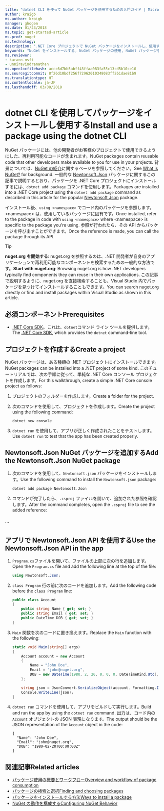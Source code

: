 ```yaml
---
title: "dotnet CLI を使って NuGet パッケージを使用するための入門ガイド | Microsoft Docs"
author: kraigb
ms.author: kraigb
manager: ghogen
ms.date: 01/23/2018
ms.topic: get-started-article
ms.prod: nuget
ms.technology: 
description: ".NET Core プロジェクトで NuGet パッケージをインストールし、使用するプロセスを説明したチュートリアル。"
keywords: "NuGet をインストールする, NuGet パッケージの使用, NuGet パッケージをインストールする, NuGet パッケージ参照, NuGet パッケージを使用する"
ms.reviewer:
- karann-msft
- unniravindranathan
ms.openlocfilehash: accc6d7bb5abff43ffaa083fa55c13cd5b10ce10
ms.sourcegitcommit: 8f26d10bdf256f72962010348083ff261dae81b9
ms.translationtype: HT
ms.contentlocale: ja-JP
ms.lasthandoff: 03/08/2018
---
```

# <a name="install-and-use-a-package-using-the-dotnet-cli"></a><span data-ttu-id="cf1c9-104">dotnet CLI を使用してパッケージをインストールし使用する</span><span class="sxs-lookup"><span data-stu-id="cf1c9-104">Install and use a package using the dotnet CLI</span></span>

<span data-ttu-id="cf1c9-105">NuGet パッケージには、他の開発者がお客様のプロジェクトで使用できるようにした、再利用可能なコードが含まれます。</span><span class="sxs-lookup"><span data-stu-id="cf1c9-105">NuGet packages contain reusable code that other developers make available to you for use in your projects.</span></span> <span data-ttu-id="cf1c9-106">背景については、[NuGet の紹介](../What-is-NuGet.md)に関するページを参照してください。</span><span class="sxs-lookup"><span data-stu-id="cf1c9-106">See [What is NuGet?](../What-is-NuGet.md) for background.</span></span> <span data-ttu-id="cf1c9-107">一般的な [Newtonsoft.Json](https://www.nuget.org/packages/Newtonsoft.Json/) パッケージに関するこの記事で説明するとおり、パッケージを .NET Core プロジェクトにインストールするには、`dotnet add package` コマンドを使用します。</span><span class="sxs-lookup"><span data-stu-id="cf1c9-107">Packages are installed into a .NET Core project using the `dotnet add package` command as described in this article for the popular [Newtonsoft.Json](https://www.nuget.org/packages/Newtonsoft.Json/) package.</span></span>

<span data-ttu-id="cf1c9-108">インストール後、`using <namespace>` でコード内のパッケージを参照します。\<namespace\> は、使用しているパッケージに固有です。</span><span class="sxs-lookup"><span data-stu-id="cf1c9-108">Once installed, refer to the package in code with `using <namespace>` where \<namespace\> is specific to the package you're using.</span></span> <span data-ttu-id="cf1c9-109">参照が行われたら、その API からパッケージを呼び出すことができます。</span><span class="sxs-lookup"><span data-stu-id="cf1c9-109">Once the reference is made, you can call the package through its API.</span></span>

> [!Tip]
> <span data-ttu-id="cf1c9-110">**nuget.org を開始する**: nuget.org を参照するのは、.NET 開発者が自身のアプリケーションで再利用可能なコンポーネントを検索するための一般的な方法です。</span><span class="sxs-lookup"><span data-stu-id="cf1c9-110">**Start with nuget.org**: Browsing nuget.org is how .NET developers typically find components they can reuse in their own applications.</span></span> <span data-ttu-id="cf1c9-111">この記事で説明するように、nuget.org を直接検索することも、Visual Studio 内でパッケージを見つけてインストールすることもできます。</span><span class="sxs-lookup"><span data-stu-id="cf1c9-111">You can search nuget.org directly or find and install packages within Visual Studio as shown in this article.</span></span>

## <a name="prerequisites"></a><span data-ttu-id="cf1c9-112">必須コンポーネント</span><span class="sxs-lookup"><span data-stu-id="cf1c9-112">Prerequisites</span></span>

- <span data-ttu-id="cf1c9-113">[.NET Core SDK](https://www.microsoft.com/net/download/)。これは、`dotnet`コマンド ライン ツールを提供します。</span><span class="sxs-lookup"><span data-stu-id="cf1c9-113">The [.NET Core SDK](https://www.microsoft.com/net/download/), which provides the `dotnet` command-line tool.</span></span>

## <a name="create-a-project"></a><span data-ttu-id="cf1c9-114">プロジェクトを作成する</span><span class="sxs-lookup"><span data-stu-id="cf1c9-114">Create a project</span></span>

<span data-ttu-id="cf1c9-115">NuGet パッケージは、ある種類の .NET プロジェクトにインストールできます。</span><span class="sxs-lookup"><span data-stu-id="cf1c9-115">NuGet packages can be installed into a .NET project of some kind.</span></span> <span data-ttu-id="cf1c9-116">このチュートリアルでは、次の手順に従って、単純な .NET Core コンソール プロジェクトを作成します。</span><span class="sxs-lookup"><span data-stu-id="cf1c9-116">For this walkthrough, create a simple .NET Core console project as follows:</span></span>

1. <span data-ttu-id="cf1c9-117">プロジェクトのフォルダーを作成します。</span><span class="sxs-lookup"><span data-stu-id="cf1c9-117">Create a folder for the project.</span></span>

1. <span data-ttu-id="cf1c9-118">次のコマンドを使用して、プロジェクトを作成します。</span><span class="sxs-lookup"><span data-stu-id="cf1c9-118">Create the project using the following command:</span></span>

    ```cli
    dotnet new console
    ```

1. <span data-ttu-id="cf1c9-119">`dotnet run` を使用して、アプリが正しく作成されたことをテストします。</span><span class="sxs-lookup"><span data-stu-id="cf1c9-119">Use `dotnet run` to test that the app has been created properly.</span></span>

## <a name="add-the-newtonsoftjson-nuget-package"></a><span data-ttu-id="cf1c9-120">Newtonsoft.Json NuGet パッケージを追加する</span><span class="sxs-lookup"><span data-stu-id="cf1c9-120">Add the Newtonsoft.Json NuGet package</span></span>

1. <span data-ttu-id="cf1c9-121">次のコマンドを使用して、`Newtonsoft.json` パッケージをインストールします。</span><span class="sxs-lookup"><span data-stu-id="cf1c9-121">Use the following command to install the `Newtonsoft.json` package:</span></span>

    ```cli
    dotnet add package Newtonsoft.Json
    ```

1. <span data-ttu-id="cf1c9-122">コマンドが完了したら、`.csproj` ファイルを開いて、追加された参照を確認します。</span><span class="sxs-lookup"><span data-stu-id="cf1c9-122">After the command completes, open the `.csproj` file to see the added reference:</span></span>

    ```xml
  <ItemGroup>
    <PackageReference Include="Newtonsoft.Json" Version="10.0.3" />
  </ItemGroup>
    ```

## <a name="use-the-newtonsoftjson-api-in-the-app"></a><span data-ttu-id="cf1c9-123">アプリで Newtonsoft.Json API を使用する</span><span class="sxs-lookup"><span data-stu-id="cf1c9-123">Use the Newtonsoft.Json API in the app</span></span>

1. <span data-ttu-id="cf1c9-124">`Program.cs`ファイルを開いて、ファイルの上部に次の行を追加します。</span><span class="sxs-lookup"><span data-stu-id="cf1c9-124">Open the `Program.cs` file and add the following line at the top of the file:</span></span>

    ```cs
    using Newtonsoft.Json;
    ```

1. <span data-ttu-id="cf1c9-125">`class Program` 行の前に次のコードを追加します。</span><span class="sxs-lookup"><span data-stu-id="cf1c9-125">Add the following code before the `class Program` line:</span></span>

    ```cs
    public class Account
    {
        public string Name { get; set; }
        public string Email { get; set; }
        public DateTime DOB { get; set; }
    }
    ```

1. <span data-ttu-id="cf1c9-126">`Main` 関数を次のコードに置き換えます。</span><span class="sxs-lookup"><span data-stu-id="cf1c9-126">Replace the `Main` function with the following:</span></span>

    ```cs
    static void Main(string[] args)
    {
        Account account = new Account
        {
            Name = "John Doe",
            Email = "john@nuget.org",
            DOB = new DateTime(1980, 2, 20, 0, 0, 0, DateTimeKind.Utc),
        };

        string json = JsonConvert.SerializeObject(account, Formatting.Indented);
        Console.WriteLine(json);
    }
    ```

1. <span data-ttu-id="cf1c9-127">`dotnet run` コマンドを使用して、アプリをビルドして実行します。</span><span class="sxs-lookup"><span data-stu-id="cf1c9-127">Build and run the app by using the `dotnet run` command.</span></span> <span data-ttu-id="cf1c9-128">出力は、コード内の `Account` オブジェクトの JSON 表現になります。</span><span class="sxs-lookup"><span data-stu-id="cf1c9-128">The output should be the JSON representation of the `Account` object in the code:</span></span>

    ```output
    {
      "Name": "John Doe",
      "Email": "john@nuget.org",
      "DOB": "1980-02-20T00:00:00Z"
    }
    ```

## <a name="related-articles"></a><span data-ttu-id="cf1c9-129">関連記事</span><span class="sxs-lookup"><span data-stu-id="cf1c9-129">Related articles</span></span>

- [<span data-ttu-id="cf1c9-130">パッケージ使用の概要とワークフロー</span><span class="sxs-lookup"><span data-stu-id="cf1c9-130">Overview and workflow of package consumption</span></span>](../consume-packages/overview-and-workflow.md)
- [<span data-ttu-id="cf1c9-131">パッケージの検索と選択</span><span class="sxs-lookup"><span data-stu-id="cf1c9-131">Finding and choosing packages</span></span>](../consume-packages/finding-and-choosing-packages.md)
- [<span data-ttu-id="cf1c9-132">パッケージをインストールする方法</span><span class="sxs-lookup"><span data-stu-id="cf1c9-132">Ways to install a package</span></span>](../consume-packages/ways-to-install-a-package.md)
- [<span data-ttu-id="cf1c9-133">NuGet の動作を構成する</span><span class="sxs-lookup"><span data-stu-id="cf1c9-133">Configuring NuGet Behavior</span></span>](../consume-packages/configuring-nuget-behavior.md)
